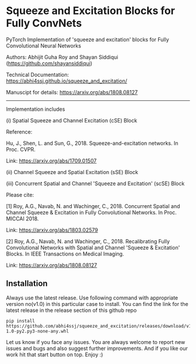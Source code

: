 # Squeeze and Excitation Blocks for Fully ConvNets

PyTorch Implementation of 'squeeze and excitation' blocks for Fully Convolutional Neural Networks

Authors: Abhijit Guha Roy and Shayan Siddiqui (https://github.com/shayansiddiqui)

Technical Documentation: https://abhi4ssj.github.io/squeeze_and_excitation/

Manuscipt for details: https://arxiv.org/abs/1808.08127

------------------------

Implementation includes 

(i) Spatial Squeeze and Channel Excitation (cSE) Block

Reference:

Hu, J., Shen, L. and Sun, G., 2018. Squeeze-and-excitation networks. In Proc. CVPR.

Link: https://arxiv.org/abs/1709.01507

(ii) Channel Squeeze and Spatial Excitation (sSE) Block

(iii) Concurrent Spatial and Channel 'Squeeze and Excitation' (scSE) Block

Please cite:

[1] Roy, A.G., Navab, N. and Wachinger, C., 2018. Concurrent Spatial and Channel Squeeze & Excitation in Fully Convolutional Networks. In Proc. MICCAI 2018.

Link: https://arxiv.org/abs/1803.02579

[2] Roy, A.G., Navab, N. and Wachinger, C., 2018. Recalibrating Fully Convolutional Networks with Spatial and Channel 'Squeeze & Excitation' Blocks. In IEEE Transactions on Medical Imaging.

Link: https://arxiv.org/abs/1808.08127

## Installation

Always use the latest release. Use following command with appropriate version no(v1.0) in this particular case to install. You can find the link for the latest release in the release section of this github repo

```
pip install https://github.com/abhi4ssj/squeeze_and_excitation/releases/download/v1.0/squeeze_and_excitation-1.0-py2.py3-none-any.whl
```


Let us know if you face any issues. You are always welcome to report new issues and bugs and also suggest further improvements. And if you like our work hit that start button on top. Enjoy :)